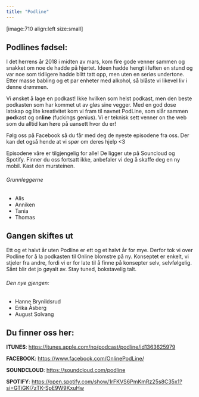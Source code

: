 ```yaml
---
title: "Podline"
---
```


[image:710 align:left size:small]

Podlines fødsel:
------------------
I det herrens år 2018 i midten av mars, kom fire gode venner sammen og snakket om noe de hadde på hjertet. Ideen hadde hengt i luften en stund og var noe som tidligere hadde blitt tatt opp, men uten en seriøs undertone. Etter masse babling og et par enheter med alkohol, så blåste vi likevel liv i denne drømmen.

Vi ønsket å lage en podkast! Ikke hvilken som helst podkast, men den beste podkasten som har kommet ut av gløs sine vegger. Med en god dose latskap og lite kreativitet kom vi fram til navnet PodLine, som slår sammen **pod**kast og on**line** (fuckings genius). Vi er teknisk sett venner on the web som du alltid kan høre på uansett hvor du er!

Følg oss på Facebook så du får med deg de nyeste episodene fra oss. Der kan det også hende at vi spør om deres hjelp <3 

Episodene våre er tilgjengelig for alle! De ligger ute på Souncloud og Spotify. Finner du oss fortsatt ikke, anbefaler vi deg å skaffe deg en ny mobil. Kast den mursteinen.

###### Grunnleggerne
- Alis
- Anniken
- Tania
- Thomas


Gangen skiftes ut
------------------
Ett og et halvt år uten Podline er ett og et halvt år for mye. Derfor tok vi over Podline for å la podkasten til Online blomstre på ny. Konseptet er enkelt, vi stjeler fra andre, fordi vi er for late til å finne på konsepter selv, selvfølgelig. Sånt blir det jo gøyalt av. Stay tuned, bokstavelig talt.

###### Den nye gjengen:
- Hanne Brynildsrud
- Erika Åsberg
- August Solvang



Du finner oss her:
------------------
**ITUNES**: https://itunes.apple.com/no/podcast/podline/id1363625979

**FACEBOOK**: https://www.facebook.com/OnlinePodLine/

**SOUNDCLOUD**: https://soundcloud.com/podline

**SPOTIFY**: https://open.spotify.com/show/1rFKVS6PmKmRz25s8C35x1?si=GTiGKI7zTK-SpE9W9KxuHw